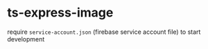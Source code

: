 # ts-express-image

require `service-account.json` (firebase service account file) to start development